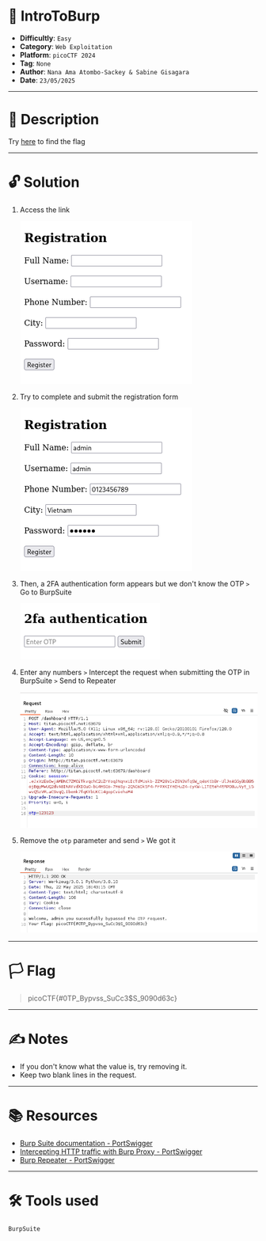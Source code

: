 # :briefcase: IntroToBurp

- **Difficultly**: `Easy`
- **Category**: `Web Exploitation`
- **Platform**: `picoCTF 2024`
- **Tag**: `None`
- **Author**: `Nana Ama Atombo-Sackey & Sabine Gisagara`
- **Date**: `23/05/2025`

---

# :pencil: Description

Try [here](https://play.picoctf.org/practice/challenge/419) to find the flag

---

# :unlock: Solution

1. Access the link

    ![image1](images/image1.png)

2. Try to complete and submit the registration form

    ![image2](images/image2.png)

3. Then, a 2FA authentication form appears but we don't know the OTP `>` Go to BurpSuite

    ![image3](images/image3.png)

4. Enter any numbers `>` Intercept the request when submitting the OTP in BurpSuite `>` Send to Repeater

    ![image4](images/image4.png)

5. Remove the `otp` parameter and send `>` We got it

    ![image5](images/image5.png)

---

# :white_flag: Flag

> picoCTF{#0TP_Bypvss_SuCc3$S_9090d63c}

---

# :writing_hand: Notes

- If you don't know what the value is, try removing it.
- Keep two blank lines in the request.

---

# :books: Resources

- [Burp Suite documentation - PortSwigger](https://portswigger.net/burp/documentation)
- [Intercepting HTTP traffic with Burp Proxy - PortSwigger](https://portswigger.net/burp/documentation/desktop/getting-started/intercepting-http-traffic)
- [Burp Repeater - PortSwigger](https://portswigger.net/burp/documentation/desktop/tools/repeater)

---

# :hammer_and_wrench: Tools used

`BurpSuite`


